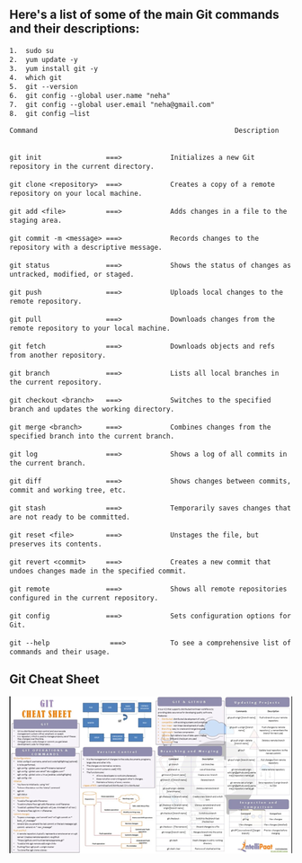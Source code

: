 ## Here's a list of some of the main Git commands and their descriptions:

    1.	sudo su
    2.	yum update -y
    3.	yum install git -y
    4.	which git
    5.	git --version
    6.	git config --global user.name "neha"
    7.	git config --global user.email "neha@gmail.com"
    8.	git config –list


```    
Command	                                                Description


git init                ===>           	Initializes a new Git repository in the current directory.

git clone <repository>  ===>	        Creates a copy of a remote repository on your local machine.

git add <file>          ===>     	    Adds changes in a file to the staging area.

git commit -m <message>	===>            Records changes to the repository with a descriptive message.

git status              ===>         	Shows the status of changes as untracked, modified, or staged.

git push                ===>            Uploads local changes to the remote repository.

git pull                ===>            Downloads changes from the remote repository to your local machine.

git fetch               ===>          	Downloads objects and refs from another repository.

git branch              ===>            Lists all local branches in the current repository.

git checkout <branch>   ===>	        Switches to the specified branch and updates the working directory.

git merge <branch>      ===>            Combines changes from the specified branch into the current branch.

git log	                ===>            Shows a log of all commits in the current branch.

git diff                ===>       	    Shows changes between commits, commit and working tree, etc.

git stash               ===>	        Temporarily saves changes that are not ready to be committed.

git reset <file>        ===>	        Unstages the file, but preserves its contents.

git revert <commit>	    ===>            Creates a new commit that undoes changes made in the specified commit.

git remote              ===> 	        Shows all remote repositories configured in the current repository.

git config              ===> 	        Sets configuration options for Git.

git --help               ===>           To see a comprehensive list of commands and their usage.

```

## Git Cheat Sheet

![Alt text](image-6.png)




